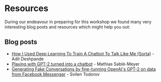 # Resources

During our endeavour in preparing for this workshop we found many very interesting blog posts and resources which might help you out:


## Blog posts
* [How I Used Deep Learning To Train A Chatbot To Talk Like Me (Sorta)](https://blog.s-m.ac/GPT-2-ChatBot/) - 
Adit Deshpande
* [Playing with GPT-2 turned into a chatbot](https://blog.s-m.ac/GPT-2-ChatBot/) - Mathias Sablé-Meyer
* [Generating Fake Conversations by fine-tunning OpenAI's GPT-2 on data from Facebook Messenger](https://svilentodorov.xyz/blog/gpt-finetune/) - Svilen Todorov

